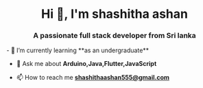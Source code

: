 
<!--<img src="https://github.com/Shashitha-Ashan/Shashitha-ashan/assets/118593149/0004de91-d9de-4267-8f34-8ed21b359025" style="width:50%;">-->
<h1 align="center">Hi 👋, I'm shashitha ashan</h1>
<h3 align="center">A passionate full stack developer from Sri lanka</h3>
- 🌱 I’m currently learning **as an undergraduate**

- 💬 Ask me about **Arduino,Java,Flutter,JavaScript**

- 📫 How to reach me **shashithaashan555@gmail.com**

